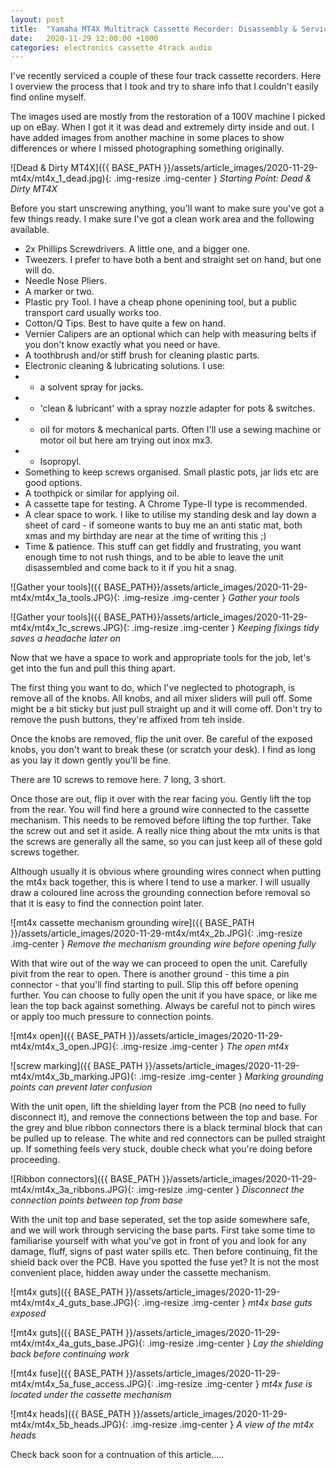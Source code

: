 ```yaml
---
layout: post
title:  "Yamaha MT4X Multitrack Cassette Recorder: Disassembly & Service"
date:   2020-11-29 12:00:00 +1000
categories: electronics cassette 4track audio
---
```


I've recently serviced a couple of these four track cassette recorders.
Here I overview the process that I took and try to share info that I couldn't easily find online myself.

The images used are mostly from the restoration of a 100V machine I picked up on eBay. When I got it
 it was dead and extremely dirty inside and out. I have added images from another machine in some places
 to show differences or where I missed photographing something originally.

![Dead & Dirty MT4X]({{ BASE_PATH }}/assets/article_images/2020-11-29-mt4x/mt4x_1_dead.jpg){: .img-resize .img-center }
*Starting Point: Dead & Dirty MT4X*

Before you start unscrewing anything, you'll want to make sure you've got a few things ready. I make sure I've got a clean work area and the following available.

 - 2x Phillips Screwdrivers. A little one, and a bigger one.
 - Tweezers. I prefer to have both a bent and straight set on hand, but one will do.
 - Needle Nose Pliers.
 - A marker or two.
 - Plastic pry Tool. I have a cheap phone openining tool, but a public transport card usually works too.
 - Cotton/Q Tips. Best to have quite a few on hand.
 - Vernier Calipers are an optional which can help with measuring belts if you don't know exactly what you need or have.
 - A toothbrush and/or stiff brush for cleaning plastic parts.
 - Electronic cleaning & lubricating solutions. I use:
 - - a solvent spray for jacks.
 - - 'clean & lubricant' with a spray nozzle adapter for pots & switches.
 - - oil for motors & mechanical parts. Often I'll use a sewing machine or motor oil but here am trying out inox mx3.
 - - Isopropyl.
 - Something to keep screws organised. Small plastic pots, jar lids etc are good options.
 - A toothpick or similar for applying oil.
 - A cassette tape for testing. A Chrome Type-II type is recommended.
 - A clear space to work. I like to utilise my standing desk and lay down a sheet of card - if someone wants to buy me an anti static mat, both xmas and my birthday are near at the time of writing this ;)
 - Time & patience. This stuff can get fiddly and frustrating, you want enough time to not rush things, and to be able to leave the unit disassembled and come back to it if you hit a snag.

![Gather your tools]({{ BASE_PATH}}/assets/article_images/2020-11-29-mt4x/mt4x_1a_tools.JPG){: .img-resize .img-center }
*Gather your tools*

![Gather your tools]({{ BASE_PATH}}/assets/article_images/2020-11-29-mt4x/mt4x_1c_screws.JPG){: .img-resize .img-center }
*Keeping fixings tidy saves a headache later on*

Now that we have a space to work and appropriate tools for the job, let's get into the fun and pull this thing apart.

The first thing you want to do, which I've neglected to photograph, is remove all of the knobs. All knobs, and all mixer sliders will pull off. Some might be a bit sticky but just pull straight up and it will come off. Don't try to remove the push buttons, they're affixed from teh inside.

Once the knobs are removed, flip the unit over. Be careful of the exposed knobs, you don't want to break these (or scratch your desk). I find as long as you lay it down gently you'll be fine.

There are 10 screws to remove here. 7 long, 3 short. 

Once those are out, flip it over with the rear facing you. Gently lift the top from the rear. You will find here a ground wire connected to the cassette mechanism. This needs to be removed before lifting the top further. Take the screw out and set it aside. A really nice thing about the mtx units is that the screws are generally all the same, so you can just keep all of these gold screws together.

Although usually it is obvious where grounding wires connect when putting the mt4x back together, this is where I tend to use a marker. I will usually draw a coloured line across the grounding connection before removal so that it is easy to find the connection point later.

![mt4x cassette mechanism grounding wire]({{ BASE_PATH }}/assets/article_images/2020-11-29-mt4x/mt4x_2b.JPG){: .img-resize .img-center }
*Remove the mechanism grounding wire before opening fully*

With that wire out of the way we can proceed to open the unit. Carefully pivit from the rear to open. There is another ground - this time a pin connector - that you'll find starting to pull. Slip this off before opening further. You can choose to fully open the unit if you have space, or like me lean the top back against something. Always be careful not to pinch wires or apply too much pressure to connection points.

![mt4x open]({{ BASE_PATH }}/assets/article_images/2020-11-29-mt4x/mt4x_3_open.JPG){: .img-resize .img-center }
*The open mt4x*

![screw marking]({{ BASE_PATH }}/assets/article_images/2020-11-29-mt4x/mt4x_3b_marking.JPG){: .img-resize .img-center }
*Marking grounding points can prevent later confusion*

With the unit open, lift the shielding layer from the PCB (no need to fully disconnect it), and remove the connections between the top and base. For the grey and blue ribbon connectors there is a black terminal block that can be pulled up to release. The white and red connectors can be pulled straight up. If something feels very stuck, double check what you're doing before proceeding.

![Ribbon connectors]({{ BASE_PATH }}/assets/article_images/2020-11-29-mt4x/mt4x_3a_ribbons.JPG){: .img-resize .img-center }
*Disconnect the connection points between top from base*

With the unit top and base seperated, set the top aside somewhere safe, and we will work through servicing the base parts. First take some time to familiarise yourself with what you've got in front of you and look for any damage, fluff, signs of past water spills etc. Then before continuing, fit the shield back over the PCB. Have you spotted the fuse yet? It is not the most convenient place, hidden away under the cassette mechanism.

![mt4x guts]({{ BASE_PATH }}/assets/article_images/2020-11-29-mt4x/mt4x_4_guts_base.JPG){: .img-resize .img-center }
*mt4x base guts exposed*

![mt4x guts]({{ BASE_PATH }}/assets/article_images/2020-11-29-mt4x/mt4x_4a_guts_base.JPG){: .img-resize .img-center }
*Lay the shielding back before continuing work*

![mt4x fuse]({{ BASE_PATH }}/assets/article_images/2020-11-29-mt4x/mt4x_5a_fuse_access.JPG){: .img-resize .img-center }
*mt4x fuse is located under the cassette mechanism*

![mt4x heads]({{ BASE_PATH }}/assets/article_images/2020-11-29-mt4x/mt4x_5b_heads.JPG){: .img-resize .img-center }
*A view of the mt4x heads*

Check back soon for a contnuation of this article.....

